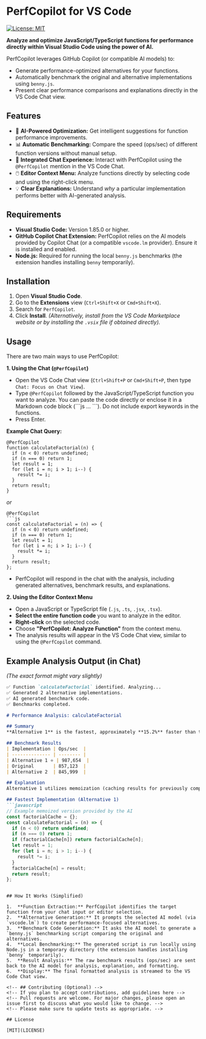 # PerfCopilot for VS Code

[![License: MIT](https://img.shields.io/badge/License-MIT-yellow.svg)](https://opensource.org/licenses/MIT)
<!-- Add other badges if applicable, e.g., Marketplace version -->
<!-- Consider adding your logo/icon here -->
<!-- ![PerfCopilot Logo](assets/logo.png) -->

**Analyze and optimize JavaScript/TypeScript functions for performance directly within Visual Studio Code using the power of AI.**

PerfCopilot leverages GitHub Copilot (or compatible AI models) to:
*   Generate performance-optimized alternatives for your functions.
*   Automatically benchmark the original and alternative implementations using `benny.js`.
*   Present clear performance comparisons and explanations directly in the VS Code Chat view.

## Features

*   🚀 **AI-Powered Optimization:** Get intelligent suggestions for function performance improvements.
*   📊 **Automatic Benchmarking:** Compare the speed (ops/sec) of different function versions without manual setup.
*   🤖 **Integrated Chat Experience:** Interact with PerfCopilot using the `@PerfCopilot` mention in the VS Code Chat.
*   🖱️ **Editor Context Menu:** Analyze functions directly by selecting code and using the right-click menu.
*   💡 **Clear Explanations:** Understand *why* a particular implementation performs better with AI-generated analysis.

<!-- ## Demo (Optional) -->
<!-- Consider adding an animated GIF here showing the workflow -->
<!-- ![PerfCopilot Demo GIF](path/to/demo.gif) -->

## Requirements

*   **Visual Studio Code:** Version 1.85.0 or higher.
*   **GitHub Copilot Chat Extension:** PerfCopilot relies on the AI models provided by Copilot Chat (or a compatible `vscode.lm` provider). Ensure it is installed and enabled.
*   **Node.js:** Required for running the local `benny.js` benchmarks (the extension handles installing `benny` temporarily).

## Installation

1.  Open **Visual Studio Code**.
2.  Go to the **Extensions** view (`Ctrl+Shift+X` or `Cmd+Shift+X`).
3.  Search for `PerfCopilot`.
4.  Click **Install**.
    *(Alternatively, install from the VS Code Marketplace website or by installing the `.vsix` file if obtained directly).*

## Usage

There are two main ways to use PerfCopilot:

**1. Using the Chat (`@PerfCopilot`)**

   *   Open the VS Code Chat view (`Ctrl+Shift+P` or `Cmd+Shift+P`, then type `Chat: Focus on Chat View`).
   *   Type `@PerfCopilot` followed by the JavaScript/TypeScript function you want to analyze. You can paste the code directly or enclose it in a Markdown code block (\`\`\`js ... \`\`\`). Do not include export keywords in the functions.
   *   Press Enter.

   **Example Chat Query:**

   ```
   @PerfCopilot
   function calculateFactorial(n) {
     if (n < 0) return undefined;
     if (n === 0) return 1;
     let result = 1;
     for (let i = n; i > 1; i--) {
       result *= i;
     }
     return result;
   }
   ```
   *or*
   ```
   @PerfCopilot
   ```js
   const calculateFactorial = (n) => {
     if (n < 0) return undefined;
     if (n === 0) return 1;
     let result = 1;
     for (let i = n; i > 1; i--) {
       result *= i;
     }
     return result;
   };
   ```

   *   PerfCopilot will respond in the chat with the analysis, including generated alternatives, benchmark results, and explanations.

**2. Using the Editor Context Menu**

   *   Open a JavaScript or TypeScript file (`.js`, `.ts`, `.jsx`, `.tsx`).
   *   **Select the entire function code** you want to analyze in the editor.
   *   **Right-click** on the selected code.
   *   Choose **"PerfCopilot: Analyze Function"** from the context menu.
   *   The analysis results will appear in the VS Code Chat view, similar to using the `@PerfCopilot` command.

## Example Analysis Output (in Chat)

*(The exact format might vary slightly)*

```markdown
✅ Function `calculateFactorial` identified. Analyzing...
✅ Generated 2 alternative implementations.
✅ AI generated benchmark code.
✅ Benchmarks completed.

# Performance Analysis: calculateFactorial

## Summary
**Alternative 1** is the fastest, approximately **15.2%** faster than the Original implementation.

## Benchmark Results
| Implementation | Ops/sec  |
| -------------- | -------- |
| Alternative 1 ⭐ | 987,654  |
| Original       | 857,123  |
| Alternative 2  | 845,999  |

## Explanation
Alternative 1 utilizes memoization (caching results for previously computed factorials), significantly reducing redundant calculations for repeated calls with the same input within the benchmark loop. The original function recalculates the factorial every time. Alternative 2 (e.g., using recursion without memoization) might be slightly slower due to function call overhead.

## Fastest Implementation (Alternative 1)
```javascript
// Example memoized version provided by the AI
const factorialCache = {};
const calculateFactorial = (n) => {
  if (n < 0) return undefined;
  if (n === 0) return 1;
  if (factorialCache[n]) return factorialCache[n];
  let result = 1;
  for (let i = n; i > 1; i--) {
    result *= i;
  }
  factorialCache[n] = result;
  return result;
};
```
```

## How It Works (Simplified)

1.  **Function Extraction:** PerfCopilot identifies the target function from your chat input or editor selection.
2.  **Alternative Generation:** It prompts the selected AI model (via `vscode.lm`) to create performance-focused alternatives.
3.  **Benchmark Code Generation:** It asks the AI model to generate a `benny.js` benchmarking script comparing the original and alternatives.
4.  **Local Benchmarking:** The generated script is run locally using Node.js in a temporary directory (the extension handles installing `benny` temporarily).
5.  **Result Analysis:** The raw benchmark results (ops/sec) are sent back to the AI model for analysis, explanation, and formatting.
6.  **Display:** The final formatted analysis is streamed to the VS Code Chat view.

<!-- ## Contributing (Optional) -->
<!-- If you plan to accept contributions, add guidelines here -->
<!-- Pull requests are welcome. For major changes, please open an issue first to discuss what you would like to change. -->
<!-- Please make sure to update tests as appropriate. -->

## License

[MIT](LICENSE) 